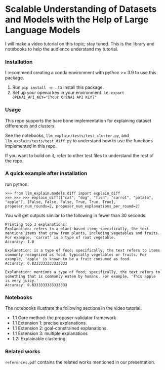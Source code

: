 # Scalable Understanding of Datasets and Models with the Help of Large Language Models

I will make a video tutorial on this topic; stay tuned. This is the library and notebooks to help the audience understand my tutorial. 

### Installation

I recommend creating a conda environment with python >= 3.9 to use this package.

1. Run ```pip install -e .``` to install this package.
2. Set up your openai key in your environment. i.e. ```export OPENAI_API_KEY="[Your OPENAI API KEY]"```

### Usage

This repo supports the bare bone implementation for explaining dataset differences and clusters. 

See the notebooks, ```llm_explain/tests/test_cluster.py```, and ```llm_explain/tests/test_diff.py``` to understand how to use the functions implemented in this repo. 

If you want to build on it, refer to other test files to understand the rest of the repo. 

### A quick example after installation

run python: 
```
>>> from llm_explain.models.diff import explain_diff                                                                                                                            >>> >>> >>> explain_diff(["cat", "dog", "fish", "carrot", "potato", "apple"], [False, False, False, True, True, True], proposer_num_rounds=2, proposer_num_explanations_per_round=2)
```

You will get outputs similar to the following in fewer than 30 seconds:

```
Printing top 3 explanations:
Explanation: refers to a plant-based item; specifically, the text mentions items that grow from plants, including vegetables and fruits. For example, 'carrot' is a type of root vegetable.
Accuracy: 1.0

Explanation: is a type of food; specifically, the text refers to items commonly recognized as food, typically vegetables or fruits. For example, 'apple' is known to be a fruit consumed as food.
Accuracy: 0.8333333333333333

Explanation: mentions a type of food; specifically, the text refers to something that is commonly eaten by humans. For example, 'This apple is very juicy.'
Accuracy: 0.8333333333333333
```


### Notebooks 

The notebooks illustrate the following sections in the video tutorial.
- 1.1 Core method: the proposer-validator framework
- 1.1 Extension 1: precise explanations.
- 1.1 Extension 2: goal-constrained explanations.
- 1.1 Extension 3: multiple explanations
- 1.2: Explainable clustering

### Related works

```references.pdf``` contains the related works mentioned in our presentation. 

